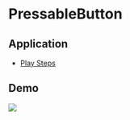 # PressableButton

## Application
- [Play Steps](https://itunes.apple.com/us/app/play-steps/id1422593756)

## Demo
![](images/button-animation.gif)
